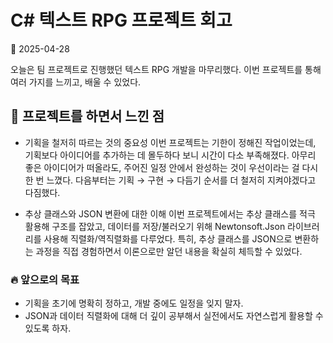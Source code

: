 # C# 텍스트 RPG 프로젝트 회고
📅 2025-04-28

오늘은 팀 프로젝트로 진행했던 텍스트 RPG 개발을 마무리했다.
이번 프로젝트를 통해 여러 가지를 느끼고, 배울 수 있었다.

## 📝 프로젝트를 하면서 느낀 점
- 기획을 철저히 따르는 것의 중요성
    이번 프로젝트는 기한이 정해진 작업이었는데, 기획보다 아이디어를 추가하는 데 몰두하다 보니 시간이 다소 부족해졌다.
    아무리 좋은 아이디어가 떠올라도, 주어진 일정 안에서 완성하는 것이 우선이라는 걸 다시 한 번 느꼈다.
    다음부터는 기획 → 구현 → 다듬기 순서를 더 철저히 지켜야겠다고 다짐했다.

- 추상 클래스와 JSON 변환에 대한 이해
    이번 프로젝트에서는 추상 클래스를 적극 활용해 구조를 잡았고,
    데이터를 저장/불러오기 위해 Newtonsoft.Json 라이브러리를 사용해 직렬화/역직렬화를 다루었다.
    특히, 추상 클래스를 JSON으로 변환하는 과정을 직접 경험하면서 이론으로만 알던 내용을 확실히 체득할 수 있었다.

### 🔥 앞으로의 목표
- 기획을 초기에 명확히 정하고, 개발 중에도 일정을 잊지 말자.
- JSON과 데이터 직렬화에 대해 더 깊이 공부해서 실전에서도 자연스럽게 활용할 수 있도록 하자.

